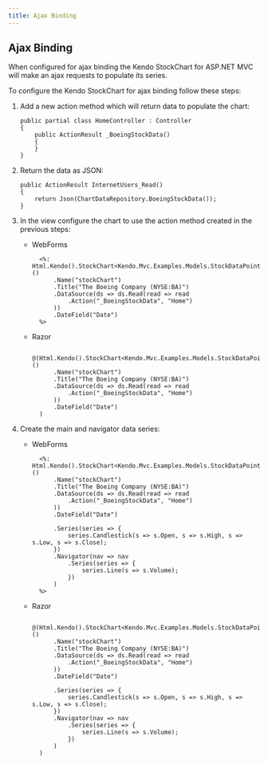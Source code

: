 ```yaml
---
title: Ajax Binding
---
```


## Ajax Binding

When configured for ajax binding the Kendo StockChart for ASP.NET MVC will make an ajax requests to populate its series.

To configure the Kendo StockChart for ajax binding follow these steps:

1.  Add a new action method which will return data to populate the chart:

	    public partial class HomeController : Controller
	    {
	        public ActionResult _BoeingStockData()
	        {	
	        }
	    }

2.  Return the data as JSON:

        public ActionResult InternetUsers_Read()
        {
            return Json(ChartDataRepository.BoeingStockData());
        }

3.  In the view configure the chart to use the action method created in the previous steps:
    - WebForms

            <%: Html.Kendo().StockChart<Kendo.Mvc.Examples.Models.StockDataPoint>()
		        .Name("stockChart")
		        .Title("The Boeing Company (NYSE:BA)")
		        .DataSource(ds => ds.Read(read => read
		            .Action("_BoeingStockData", "Home")
		        ))
		        .DateField("Date")
            %>
    - Razor

            @(Html.Kendo().StockChart<Kendo.Mvc.Examples.Models.StockDataPoint>()
		        .Name("stockChart")
		        .Title("The Boeing Company (NYSE:BA)")
		        .DataSource(ds => ds.Read(read => read
		            .Action("_BoeingStockData", "Home")
		        ))
		        .DateField("Date")
            )

4. Create the main and navigator data series:
    - WebForms

            <%: Html.Kendo().StockChart<Kendo.Mvc.Examples.Models.StockDataPoint>()
		        .Name("stockChart")
		        .Title("The Boeing Company (NYSE:BA)")
		        .DataSource(ds => ds.Read(read => read
		            .Action("_BoeingStockData", "Home")
		        ))
		        .DateField("Date")

		        .Series(series => {
		            series.Candlestick(s => s.Open, s => s.High, s => s.Low, s => s.Close);
		        })
		        .Navigator(nav => nav
		            .Series(series => {
		                series.Line(s => s.Volume);
		            })
		        )
            %>
    - Razor

            @(Html.Kendo().StockChart<Kendo.Mvc.Examples.Models.StockDataPoint>()
		        .Name("stockChart")
		        .Title("The Boeing Company (NYSE:BA)")
		        .DataSource(ds => ds.Read(read => read
		            .Action("_BoeingStockData", "Home")
		        ))
		        .DateField("Date")

		        .Series(series => {
		            series.Candlestick(s => s.Open, s => s.High, s => s.Low, s => s.Close);
		        })
		        .Navigator(nav => nav
		            .Series(series => {
		                series.Line(s => s.Volume);
		            })
		        )
            )